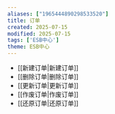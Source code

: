 ```yaml
---
aliases: ["1965444890298533520"]
title: 订单
created: 2025-07-15
modified: 2025-07-15
tags: ['ESB中心']
theme: ESB中心
---
```


- [[新建订单|新建订单]]
- [[删除订单|删除订单]]
- [[更新订单|更新订单]]
- [[作废订单|作废订单]]
- [[还原订单|还原订单]]